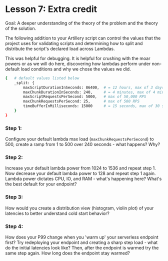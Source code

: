 # Lesson 7: Extra credit
Goal: A deeper understanding of the theory of the problem and the theory of the solution.

The following addition to your Artillery script can control the values that the project uses for validating scripts and determining how to split and distribute the script's declared load across Lambdas.

This was helpful for debugging.  It is helpful for crushing with the moar powers or as we will do here, discovering how lambdas perform under non-default load conditions and why we chose the values we did.

```sh
{	# default values listed below
	_split: {
		maxScriptDurationInSeconds: 86400,	# = 12 hours, max of 3 days
		maxChunkDurationInSeconds: 240,		# = 4 minutes, max of 4 minutes and 45 seconds
		maxScriptRequestsPerSecond: 5000,	# max of 50,000 RPS
		maxChunkRequestsPerSecond: 25,		# max of 500 RPS
		timeBufferInMilliseconds: 15000		# = 15 seconds, max of 30 seconds 
	}
}
```

### Step 1:
Configure your default lambda max load (`maxChunkRequestsPerSecond`) to 500, create a ramp from 1 to 500 over 240 seconds - what happens?  Why?

### Step 2:
Increase your default lambda power from 1024 to 1536 and repeat step 1.
Now decrease your default lambda power to 128 and repeat step 1 again.
Lambda power dictates CPU, IO, and RAM - what's happening here?  What's the best default for your endpoint?

### Step 3:
How would you create a distribution view (histogram, violin plot) of your latencies to better understand cold start behavior?

### Step 4:
How does your P99 change when you 'warm up' your serverless endpoint first?  Try redeploying your endpoint and creating a sharp step load - what do the initial latencies look like?  Then, after the endpoint is warmed try the same step again.  How long does the endpoint stay warmed?
